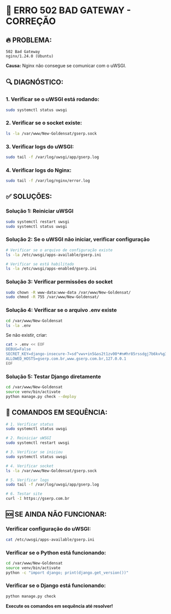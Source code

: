 # 🚨 ERRO 502 BAD GATEWAY - CORREÇÃO

## 🔥 **PROBLEMA:**
```
502 Bad Gateway
nginx/1.24.0 (Ubuntu)
```

**Causa:** Nginx não consegue se comunicar com o uWSGI.

## 🔍 **DIAGNÓSTICO:**

### **1. Verificar se o uWSGI está rodando:**
```bash
sudo systemctl status uwsgi
```

### **2. Verificar se o socket existe:**
```bash
ls -la /var/www/New-Goldensat/gserp.sock
```

### **3. Verificar logs do uWSGI:**
```bash
sudo tail -f /var/log/uwsgi/app/gserp.log
```

### **4. Verificar logs do Nginx:**
```bash
sudo tail -f /var/log/nginx/error.log
```

## ✅ **SOLUÇÕES:**

### **Solução 1: Reiniciar uWSGI**
```bash
sudo systemctl restart uwsgi
sudo systemctl status uwsgi
```

### **Solução 2: Se o uWSGI não iniciar, verificar configuração**
```bash
# Verificar se o arquivo de configuração existe
ls -la /etc/uwsgi/apps-available/gserp.ini

# Verificar se está habilitado
ls -la /etc/uwsgi/apps-enabled/gserp.ini
```

### **Solução 3: Verificar permissões do socket**
```bash
sudo chown -R www-data:www-data /var/www/New-Goldensat/
sudo chmod -R 755 /var/www/New-Goldensat/
```

### **Solução 4: Verificar se o arquivo .env existe**
```bash
cd /var/www/New-Goldensat
ls -la .env
```

Se não existir, criar:
```bash
cat > .env << EOF
DEBUG=False
SECRET_KEY=django-insecure-7=sd^vwv+in5&os2t1zv00*#n#hr85rssdgj7b6kv%g36s#p@^
ALLOWED_HOSTS=gserp.com.br,www.gserp.com.br,127.0.0.1
EOF
```

### **Solução 5: Testar Django diretamente**
```bash
cd /var/www/New-Goldensat
source venv/bin/activate
python manage.py check --deploy
```

## 🚀 **COMANDOS EM SEQUÊNCIA:**

```bash
# 1. Verificar status
sudo systemctl status uwsgi

# 2. Reiniciar uWSGI
sudo systemctl restart uwsgi

# 3. Verificar se iniciou
sudo systemctl status uwsgi

# 4. Verificar socket
ls -la /var/www/New-Goldensat/gserp.sock

# 5. Verificar logs
sudo tail -f /var/log/uwsgi/app/gserp.log

# 6. Testar site
curl -I https://gserp.com.br
```

## 🆘 **SE AINDA NÃO FUNCIONAR:**

### **Verificar configuração do uWSGI:**
```bash
cat /etc/uwsgi/apps-available/gserp.ini
```

### **Verificar se o Python está funcionando:**
```bash
cd /var/www/New-Goldensat
source venv/bin/activate
python -c "import django; print(django.get_version())"
```

### **Verificar se o Django está funcionando:**
```bash
python manage.py check
```

**Execute os comandos em sequência até resolver!**
